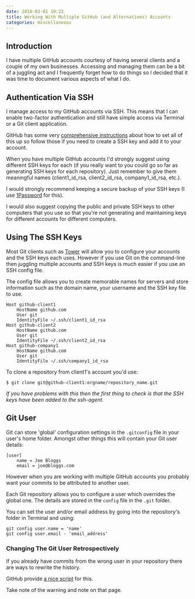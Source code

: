 ```yaml
---
date: 2018-02-01 10:22
title: Working With Multiple GitHub (and Alternatives) Accounts
categories: miscellaneous
---
```


## Introduction
I have multiple GitHub accounts courtesy of having several clients and a couple of my own businesses. Accessing and managing them can be a bit of a juggling act and I frequently forget how to do things so I decided that it was time to document various aspects of what I do.

## Authentication Via SSH
I manage access to my GitHub accounts via SSH. This means that I can enable two-factor authentication and still have simple access via Terminal or a Git client application.

GitHub has some very [comprehensive instructions](https://help.github.com/articles/connecting-to-github-with-ssh/) about how to set all of this up so follow those if you need to create a SSH key and add it to your account.

When you have multiple GitHub accounts I'd strongly suggest using different SSH keys for each (if you really want to you could go so far as generating SSH keys for each repository). Just remember to give them meaningful names (client1_id_rsa, client2_id_rsa, company1_id_rsa, etc.).

I would strongly recommend keeping a secure backup of your SSH keys (I use [1Password](https://1password.com) for this).

I would also suggest copying the public and private SSH keys to other computers that you use so that you're not generating and maintaining keys for different accounts for different computers.

## Using The SSH Keys
Most Git clients such as [Tower](https://www.git-tower.com) will allow you to configure your accounts and the SSH keys each uses. However if you use Git on the command-line then juggling multiple accounts and SSH keys is much easier if you use an SSH config file.

The config file allows you to create memorable names for servers and store information such as the domain name, your username and the SSH key file to use.

	Host github-client1
		HostName github.com
		User git
		IdentityFile ~/.ssh/client1_id_rsa
	Host github-client2
		HostName github.com
		User git
		IdentityFile ~/.ssh/client2_id_rsa
	Host github-company1
		HostName github.com
		User git
		IdentityFile ~/.ssh/company1_id_rsa

To clone a repository from client1's account you'd use:

    $ git clone git@github-client1:orgname/repository_name.git

*If you have problems with this then the first thing to check is that the SSH keys have been added to the ssh-agent.*

## Git User
Git can store 'global' configuration settings in the `.gitconfig` file in your user's home folder. Amongst other things this will contain your Git user details:

    [user]
        name = Joe Bloggs
        email = joe@bloggs.com

However when you are working with multiple GitHub accounts you probably want your commits to be attributed to another user.

Each Git repository allows you to configure a user which overrides the global one. The details are stored in the `config` file in the `.git` folder.

You can set the user and/or email address by going into the repository's folder in Terminal and using:

    git config user.name = 'name'
    git config user.email - 'email_address'

### Changing The Git User Retrospectively
If you already have commits from the wrong user in your repository there are ways to rewrite the history.

GitHub provide [a nice script](https://help.github.com/articles/changing-author-info/) for this.

Take note of the warning and note on that page.
